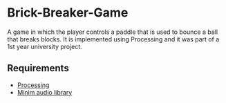 # Brick-Breaker-Game

A game in which the player controls a paddle that is used to bounce a ball that breaks blocks. It is implemented using Processing and it was part of a 1st year university project.

## Requirements

- [Processing](https://processing.org/)
- [Minim audio library](http://code.compartmental.net/tools/minim/)
